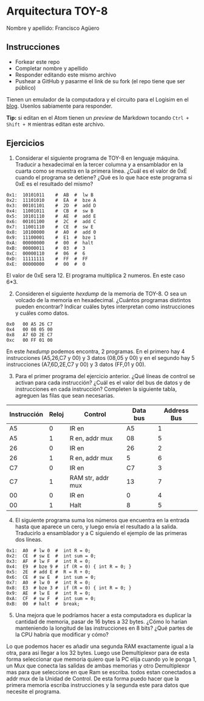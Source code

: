 # Arquitectura TOY-8

Nombre y apellido: Francisco Agüero

## Instrucciones

- Forkear este repo
- Completar nombre y apellido
- Responder editando este mismo archivo
- Pushear a GitHub y pasarme el link de su fork (el repo tiene que ser público)


Tienen un emulador de la computadora y el circuito para el Logisim en el [blog](https://la35.net/orga/emulador.html). Usenlos sabiamente para responder.

**Tip:** si editan en el Atom tienen un _preview_ de Markdown tocando `Ctrl + Shift + M` mientras editan este archivo.
## Ejercicios

1. Considerar el siguiente programa de TOY-8 en lenguaje máquina. Traducir a hexadecimal en la tercer columna y a ensamblador en la cuarta como se muestra en la primera línea. ¿Cuál es el valor de 0xE cuando el programa se detiene? ¿Qué es lo que hace este programa si 0xE es el resultado del mismo?

```
0x1:  10101011    #  AB  #  lw B
0x2:  11101010    #  EA  #  bze A
0x3:  00101101    #  2D  #  add D
0x4:  11001011    #  CB  #  sw B
0x5:  10101110    #  AE  #  add E
0x6:  00101100    #  2C  #  add C
0x7:  11001110    #  CE  #  sw E
0x8:  10100000    #  A0  #  add 0
0x9:  11100001    #  E1  #  bze 1
0xA:  00000000    #  00  #  halt
0xB:  00000011    #  03  #  3
0xC:  00000110    #  06  #  6
0xD:  11111111    #  FF  #  FF
0xE:  00000000    #  00  #  0
```
El valor de 0xE sera 12.
El programa multiplica 2 numeros. En este caso 6*3.

2. Consideren el siguiente _hexdump_ de la memoria de TOY-8. O sea un volcado de la memoria en hexadecimal. ¿Cuántos programas distintos pueden encontrar? Indicar cuáles bytes interpretan como instrucciones y cuáles como datos.

```
0x0   00 A5 26 C7
0x4   00 08 05 00
0x8   A7 6D 2E C7
0xc   00 FF 01 00
```
En este _hexdump_ podemos encontra, 2 programas. En el primero hay 4 instrucciones (A5,26,C7 y 00) y 3 datos (08,05 y 00) y en el segundo hay 5 instrucciones (A7,6D,2E,C7 y 00) y 3 datos (FF,01 y 00).

3. Para el primer programa del ejercicio anterior. ¿Qué líneas de control se activan para cada instrucción? ¿Cuál es el valor del bus de datos y de instrucciones en cada instrucción? Completen la siguiente tabla, agreguen las filas que sean necesarias.

|Instrucción|Reloj|Control|Data bus|Address Bus|
|---|---|--------------|---|---|
|A5 |0  |IR en         |A5 |1  |
|A5 |1  |R en, addr mux|08 |5  |
|26 |0  |IR en         |26 |2  |
|26 |1  |R en, addr mux|5  |6  |
|C7 |0  |IR en         |C7 |3  |
|C7 |1  |RAM str, addr mux|13 |7 |
|00 |0  |IR en         |0  |4  |
|00 |1  |Halt          |8  |5  |

4. El siguiente programa suma los números que encuentra en la entrada hasta que aparece un cero, y luego envía el resultado a la salida. Traducirlo a ensamblador y a C siguiendo el ejemplo de las primeras dos líneas.

```
0x1:  A0  # lw 0  #  int R = 0;
0x2:  CE  # sw E  #  int sum = 0;
0x3:  AF  # lw F  #  int R = 0;
0x4:  E9  # bze 9 #  if (R = 0) { int R = 0; }
0x5:  2E  # add E #  R = R + 0;  
0x6:  CE  # sw E  #  int sum = 0;
0x7:  A0  # lw 0  #  int R = 0;
0x8:  E3  # bze 3 #  if (R = 0) { int R = 0; }
0x9:  AE  # lw E  #  int R = 0;
0xA:  CF  # sw F  #  int sum = 0;
0xB:  00  # halt  #  break;
```


5. Una mejora que le podríamos hacer a esta computadora es duplicar la cantidad de memoria, pasar de 16 bytes a 32 bytes. ¿Cómo lo harían manteniendo la longitud de las instrucciones en 8 bits? ¿Qué partes de la CPU habría que modificar y cómo?

Lo que podemos hacer es añadir una segunda RAM exactamente igual a la otra, para asi llegar a los 32 bytes. Luego use Demultiplexor para de esta forma seleccionar que memoria quiero que la PC elija cuando yo le ponga 1, un Mux que conecta las salidas de ambas memorias y otro Demultiplexor mas para que seleccione en que Ram se escriba. todos estan conectados a addr mux de la Unidad de Control. De esta forma puedo hacer que la primera memoria escriba instrucciones y la segunda este para datos que necesite el programa.




